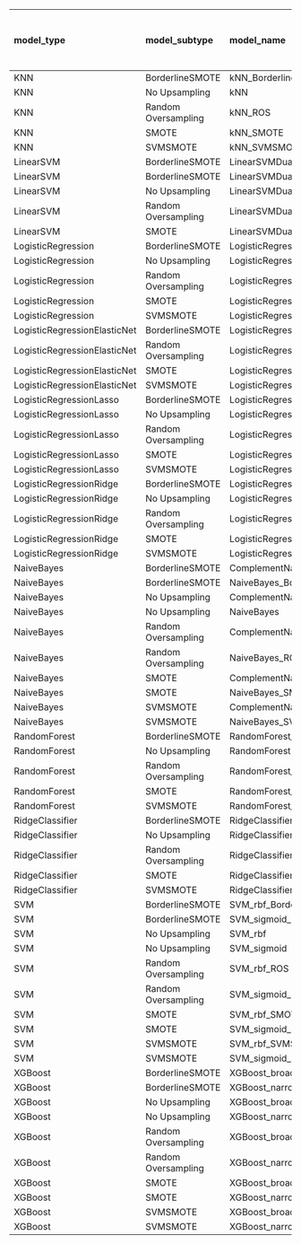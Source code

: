 | model_type                   | model_subtype       | model_name                                   | title     |   title and first paragraph |   title and 5 sentences |   title and 10 sentences |   title and first sentence each paragraph | raw text   |
|:-----------------------------|:--------------------|:---------------------------------------------|:----------|----------------------------:|------------------------:|-------------------------:|------------------------------------------:|:-----------|
| KNN                          | BorderlineSMOTE     | kNN_BorderlineSMOTE                          | 0.076     |                       0.337 |                   0.337 |                    0.36  |                                     0.448 | 0.471      |
| KNN                          | No Upsampling       | kNN                                          | 0.099     |                       0.105 |                   0.366 |                    0.291 |                                     0.209 | 0.512      |
| KNN                          | Random Oversampling | kNN_ROS                                      | 0.110     |                       0.36  |                   0.366 |                    0.36  |                                     0.419 | 0.471      |
| KNN                          | SMOTE               | kNN_SMOTE                                    | 0.140     |                       0.116 |                   0.337 |                    0.291 |                                     0.436 | 0.459      |
| KNN                          | SVMSMOTE            | kNN_SVMSMOTE                                 | 0         |                       0.326 |                   0.331 |                    0.291 |                                     0.448 | 0.488      |
| LinearSVM                    | BorderlineSMOTE     | LinearSVMDual_BorderlineSMOTE                | 0.331     |                       0.453 |                   0.442 |                    0.442 |                                     0.419 | 0.448      |
| LinearSVM                    | BorderlineSMOTE     | LinearSVMDual_SVMSMOTE                       | 0.331     |                       0.424 |                   0.39  |                    0.43  |                                     0.424 | 0.453      |
| LinearSVM                    | No Upsampling       | LinearSVMDual                                | 0.331     |                       0.407 |                   0.395 |                    0.43  |                                     0.43  | 0.442      |
| LinearSVM                    | Random Oversampling | LinearSVMDual_ROS                            | 0.320     |                       0.39  |                   0.413 |                    0.43  |                                     0.424 | 0.448      |
| LinearSVM                    | SMOTE               | LinearSVMDual_SMOTE                          | 0.331     |                       0.413 |                   0.465 |                    0.43  |                                     0.419 | 0.448      |
| LogisticRegression           | BorderlineSMOTE     | LogisticRegression_BorderlineSMOTE           | 0.314     |                       0.448 |                   0.43  |                    0.488 |                                     0.442 | 0.535      |
| LogisticRegression           | No Upsampling       | LogisticRegression                           | 0.314     |                       0.419 |                   0.378 |                    0.448 |                                     0.378 | 0.459      |
| LogisticRegression           | Random Oversampling | LogisticRegression_ROS                       | 0.308     |                       0.413 |                   0.395 |                    0.442 |                                     0.407 | 0.471      |
| LogisticRegression           | SMOTE               | LogisticRegression_SMOTE                     | 0.302     |                       0.407 |                   0.372 |                    0.442 |                                     0.401 | 0.471      |
| LogisticRegression           | SVMSMOTE            | LogisticRegression_SVMSMOTE                  | 0.302     |                       0.407 |                   0.384 |                    0.442 |                                     0.43  | 0.477      |
| LogisticRegressionElasticNet | BorderlineSMOTE     | LogisticRegressionElasticNet_BorderlineSMOTE | 0.302     |                       0.448 |                   0.407 |                    0.453 |                                     0.453 | 0.541      |
| LogisticRegressionElasticNet | Random Oversampling | LogisticRegressionElasticNet_ROS             | 0.297     |                       0.424 |                   0.43  |                    0.453 |                                     0.442 | 0.552      |
| LogisticRegressionElasticNet | SMOTE               | LogisticRegressionElasticNet_SMOTE           | 0.297     |                       0.436 |                   0.43  |                    0.442 |                                     0.436 | 0.529      |
| LogisticRegressionElasticNet | SVMSMOTE            | LogisticRegressionElasticNet_SVMSMOTE        | 0.285     |                       0.401 |                   0.395 |                    0.349 |                                     0.436 | 0.483      |
| LogisticRegressionLasso      | BorderlineSMOTE     | LogisticRegressionLasso_BorderlineSMOTE      | 0.256     |                       0.419 |                   0.407 |                    0.436 |                                     0.436 | 0.529      |
| LogisticRegressionLasso      | No Upsampling       | LogisticRegressionLasso                      | 0.244     |                       0.384 |                   0.378 |                    0.413 |                                     0.453 | 0.535      |
| LogisticRegressionLasso      | Random Oversampling | LogisticRegressionLasso_ROS                  | 0.314     |                       0.413 |                   0.372 |                    0.436 |                                     0.43  | 0.552      |
| LogisticRegressionLasso      | SMOTE               | LogisticRegressionLasso_SMOTE                | 0.256     |                       0.442 |                   0.407 |                    0.401 |                                     0.436 | 0.512      |
| LogisticRegressionLasso      | SVMSMOTE            | LogisticRegressionLasso_SVMSMOTE             | 0.262     |                       0.448 |                   0.413 |                    0.395 |                                     0.436 | 0.494      |
| LogisticRegressionRidge      | BorderlineSMOTE     | LogisticRegressionRidgeDual_BorderlineSMOTE  | 0.314     |                       0.517 |                   0.43  |                    0.465 |                                     0.477 | 0.506      |
| LogisticRegressionRidge      | No Upsampling       | LogisticRegressionRidgeDual                  | 0.331     |                       0.413 |                   0.407 |                    0.471 |                                     0.459 | 0.477      |
| LogisticRegressionRidge      | Random Oversampling | LogisticRegressionRidgeDual_ROS              | 0.326     |                       0.419 |                   0.407 |                    0.465 |                                     0.459 | 0.477      |
| LogisticRegressionRidge      | SMOTE               | LogisticRegressionRidgeDual_SMOTE            | 0.308     |                       0.39  |                   0.407 |                    0.465 |                                     0.436 | 0.558      |
| LogisticRegressionRidge      | SVMSMOTE            | LogisticRegressionRidgeDual_SVMSMOTE         | 0.326     |                       0.413 |                   0.384 |                    0.419 |                                     0.465 | 0.477      |
| NaiveBayes                   | BorderlineSMOTE     | ComplementNaiveBayes_BorderlineSMOTE         | 0.262     |                       0.465 |                   0.407 |                    0.459 |                                     0.576 | 0.494      |
| NaiveBayes                   | BorderlineSMOTE     | NaiveBayes_BorderlineSMOTE                   | 0.262     |                       0.448 |                   0.419 |                    0.448 |                                     0.558 | 0.488      |
| NaiveBayes                   | No Upsampling       | ComplementNaiveBayes                         | 0.262     |                       0.477 |                   0.471 |                    0.459 |                                     0.494 | 0.494      |
| NaiveBayes                   | No Upsampling       | NaiveBayes                                   | 0.262     |                       0.477 |                   0.453 |                    0.459 |                                     0.5   | 0.494      |
| NaiveBayes                   | Random Oversampling | ComplementNaiveBayes_ROS                     | 0.262     |                       0.477 |                   0.453 |                    0.459 |                                     0.494 | 0.500      |
| NaiveBayes                   | Random Oversampling | NaiveBayes_ROS                               | 0.262     |                       0.477 |                   0.471 |                    0.459 |                                     0.494 | 0.494      |
| NaiveBayes                   | SMOTE               | ComplementNaiveBayes_SMOTE                   | 0.262     |                       0.436 |                   0.39  |                    0.483 |                                     0.564 | 0.494      |
| NaiveBayes                   | SMOTE               | NaiveBayes_SMOTE                             | 0.267     |                       0.419 |                   0.424 |                    0.448 |                                     0.529 | 0.494      |
| NaiveBayes                   | SVMSMOTE            | ComplementNaiveBayes_SVMSMOTE                | 0.262     |                       0.477 |                   0.483 |                    0.453 |                                     0.494 | 0.494      |
| NaiveBayes                   | SVMSMOTE            | NaiveBayes_SVMSMOTE                          | 0.262     |                       0.488 |                   0.477 |                    0.459 |                                     0.5   | 0.494      |
| RandomForest                 | BorderlineSMOTE     | RandomForest_BorderlineSMOTE                 | 0.273     |                       0.285 |                   0.407 |                    0.401 |                                     0.366 | 0.419      |
| RandomForest                 | No Upsampling       | RandomForest                                 | 0.477     |                       0.587 |                   0.558 |                    0.506 |                                     0.483 | 0.512      |
| RandomForest                 | Random Oversampling | RandomForest_ROS                             | 0.174     |                       0.32  |                   0.256 |                    0.419 |                                     0.302 | 0.459      |
| RandomForest                 | SMOTE               | RandomForest_SMOTE                           | 0.233     |                       0.331 |                   0.36  |                    0.366 |                                     0.366 | 0.390      |
| RandomForest                 | SVMSMOTE            | RandomForest_SVMSMOTE                        | 0.297     |                       0.326 |                   0.343 |                    0.407 |                                     0.372 | 0.424      |
| RidgeClassifier              | BorderlineSMOTE     | RidgeClassifier_BorderlineSMOTE              | 0.308     |                       0.436 |                   0.384 |                    0.424 |                                     0.465 | 0.448      |
| RidgeClassifier              | No Upsampling       | RidgeClassifier                              | 0.302     |                       0.442 |                   0.378 |                    0.413 |                                     0.442 | 0.436      |
| RidgeClassifier              | Random Oversampling | RidgeClassifier_ROS                          | 0.320     |                       0.436 |                   0.366 |                    0.419 |                                     0.471 | 0.430      |
| RidgeClassifier              | SMOTE               | RidgeClassifier_SMOTE                        | 0.297     |                       0.436 |                   0.349 |                    0.419 |                                     0.43  | 0.436      |
| RidgeClassifier              | SVMSMOTE            | RidgeClassifier_SVMSMOTE                     | 0.297     |                       0.36  |                   0.395 |                    0.326 |                                     0.407 | 0.448      |
| SVM                          | BorderlineSMOTE     | SVM_rbf_BorderlineSMOTE                      | 0.302     |                       0.506 |                   0.442 |                    0.36  |                                     0.529 | 0.448      |
| SVM                          | BorderlineSMOTE     | SVM_sigmoid_BorderlineSMOTE                  | 0.326     |                       0.43  |                   0.372 |                    0.506 |                                     0.512 | 0.517      |
| SVM                          | No Upsampling       | SVM_rbf                                      | 0.308     |                       0.471 |                   0.355 |                    0.366 |                                     0.529 | 0.494      |
| SVM                          | No Upsampling       | SVM_sigmoid                                  | 0.285     |                       0.471 |                   0.43  |                    0.424 |                                     0.535 | 0.419      |
| SVM                          | Random Oversampling | SVM_rbf_ROS                                  | 0.291     |                       0.419 |                   0.331 |                    0.372 |                                     0.424 | 0.465      |
| SVM                          | Random Oversampling | SVM_sigmoid_ROS                              | 0.355     |                       0.419 |                   0.36  |                    0.366 |                                     0.471 | 0.471      |
| SVM                          | SMOTE               | SVM_rbf_SMOTE                                | 0.308     |                       0.453 |                   0.401 |                    0.36  |                                     0.448 | 0.430      |
| SVM                          | SMOTE               | SVM_sigmoid_SMOTE                            | 0.256     |                       0.419 |                   0.413 |                    0.366 |                                     0.471 | 0.430      |
| SVM                          | SVMSMOTE            | SVM_rbf_SVMSMOTE                             | 0.308     |                       0.471 |                   0.407 |                    0.355 |                                     0.506 | 0.471      |
| SVM                          | SVMSMOTE            | SVM_sigmoid_SVMSMOTE                         | 0.366     |                       0.483 |                   0.436 |                    0.43  |                                     0.517 | 0.488      |
| XGBoost                      | BorderlineSMOTE     | XGBoost_broad_BorderlineSMOTE                | 0.541     |                       0.419 |                   0.529 |                    0.424 |                                     0.465 | 0.453      |
| XGBoost                      | BorderlineSMOTE     | XGBoost_narrow_BorderlineSMOTE               | 0.523     |                       0.599 |                   0.512 |                    0.512 |                                     0.512 | 0.570      |
| XGBoost                      | No Upsampling       | XGBoost_broad                                | 0.279     |                       0.36  |                   0.36  |                    0.419 |                                     0.453 | 0.483      |
| XGBoost                      | No Upsampling       | XGBoost_narrow                               | 0.488     |                       0.605 |                   0.5   |                    0.465 |                                     0.529 | 0.576      |
| XGBoost                      | Random Oversampling | XGBoost_broad_ROS                            | 0.285     |                       0.424 |                   0.378 |                    0.366 |                                     0.36  | 0.506      |
| XGBoost                      | Random Oversampling | XGBoost_narrow_ROS                           | 0.523     |                       0.616 |                   0.529 |                    0.506 |                                     0.523 | 0.570      |
| XGBoost                      | SMOTE               | XGBoost_broad_SMOTE                          | 0.279     |                       0.407 |                   0.39  |                    0.465 |                                     0.535 | 0.494      |
| XGBoost                      | SMOTE               | XGBoost_narrow_SMOTE                         | **0.622** |                       0.593 |                   0.529 |                    0.517 |                                     0.523 | 0.616      |
| XGBoost                      | SVMSMOTE            | XGBoost_broad_SVMSMOTE                       | 0.326     |                       0.372 |                   0.407 |                    0.401 |                                     0.424 | 0.448      |
| XGBoost                      | SVMSMOTE            | XGBoost_narrow_SVMSMOTE                      | 0.605     |                       0.576 |                   0.535 |                    0.5   |                                     0.535 | **0.622**  |